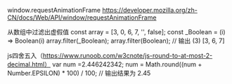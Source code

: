 


window.requestAnimationFrame
https://developer.mozilla.org/zh-CN/docs/Web/API/window/requestAnimationFrame

从数组中过滤出虚假值
const array = [3, 0, 6, 7, '', false];
const _Boolean = (i) => Boolean(i)
array.filter(_Boolean);
array.filter(Boolean);
// 输出
(3) [3, 6, 7]


js四舍五入（https://www.runoob.com/w3cnote/js-round-to-at-most-2-decimal.html）
var num =2.446242342;
num = Math.round((num + Number.EPSILON) * 100) / 100;  // 输出结果为 2.45



